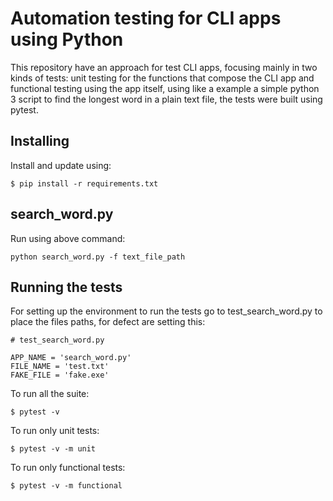 Automation testing for CLI apps using Python
============================================

This repository have an approach for test CLI apps, focusing mainly in two kinds of tests: unit testing for the functions that compose the CLI app and functional testing using the app itself, using like a example a simple python 3 script to find the longest word in a plain text file, the tests were built using pytest.

Installing
----------

Install and update using:

    $ pip install -r requirements.txt


search_word.py
--------------

Run using above command:

    python search_word.py -f text_file_path


Running the tests
-----------------

For setting up the environment to run the tests go to test_search_word.py to place the files paths, for defect are setting this:

    # test_search_word.py

    APP_NAME = 'search_word.py' 
    FILE_NAME = 'test.txt'
    FAKE_FILE = 'fake.exe'

To run all the suite:

    $ pytest -v

To run only unit tests:

    $ pytest -v -m unit

To run only functional tests:

    $ pytest -v -m functional